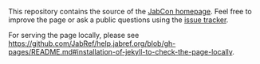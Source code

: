 This repository contains the source of the [JabCon homepage](https://jabcon.jabref.org/).
Feel free to improve the page or ask a public questions using the [issue tracker](https://github.com/JabRef/JabCon/issues).

For serving the page locally, please see https://github.com/JabRef/help.jabref.org/blob/gh-pages/README.md#installation-of-jekyll-to-check-the-page-locally.

